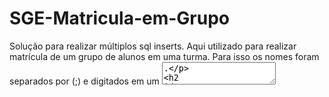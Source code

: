 # SGE-Matricula-em-Grupo

Solução para realizar múltiplos sql inserts. Aqui utilizado para realizar matrícula de um grupo de alunos em uma turma. Para isso os nomes foram separados por (;) e digitados em um <textarea>. 

## Estrutura
 * /views
 * /controller
 * /banco 
 
## /views
##### matricula_em_grupo.php
    <textarea class="form-control" placeholder="nomes separedos por (;)" name="nomesAlunos" rows="3"></textarea> 


## /controllers
##### matricula_em_grupo.php
    $_POST[" "]; 
    ...
    passa variaveis
    ...
    'new' Matricular_aluno_grupo


## /banco
##### Matricula_engrupo.class.php
    ....
    $i = 0;
    $nomesAlunos_1 = explode(";", $nomesAlunos);
    $quantos = count($nomesAlunos_1);
    ...
    foreach
    ...
    $sql = mb_substr($sql, 0, -1, "utf-8");
